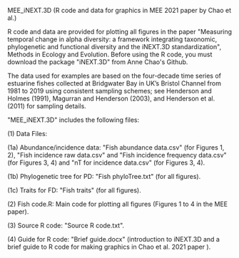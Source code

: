MEE_iNEXT.3D (R code and data for graphics in MEE 2021 paper by Chao et al.)

R code and data are provided for plotting all figures in the paper "Measuring temporal change in alpha diversity: a framework integrating taxonomic, phylogenetic and functional diversity and the iNEXT.3D standardization", Methods in Ecology and Evolution. Before using the R code, you must download the package "iNEXT.3D" from Anne Chao's Github. 

The data used for examples are based on the four-decade time series of estuarine fishes collected at Bridgwater Bay in UK’s Bristol Channel from 1981 to 2019 using consistent sampling schemes; see Henderson and Holmes (1991), Magurran and Henderson (2003), and Henderson et al. (2011) for sampling details.  

"MEE_iNEXT.3D" includes the following files:

(1) Data Files: 

(1a) Abundance/incidence data: "Fish abundance data.csv" (for Figures 1, 2), "Fish incidence raw data.csv" and "Fish incidence frequency data.csv" (for Figures 3, 4) and "nT for incidence data.csv" (for Figures 3, 4). 

(1b) Phylogenetic tree for PD: "Fish phyloTree.txt" (for all figures).

(1c) Traits for FD: "Fish traits" (for all figures).

(2) Fish code.R: Main code for plotting all figures (Figures 1 to 4 in the MEE paper).

(3) Source R code: "Source R code.txt".

(4) Guide for R code: "Brief guide.docx" (introduction to iNEXT.3D and a brief guide to R code for making graphics in Chao et al. 2021 paper ).
